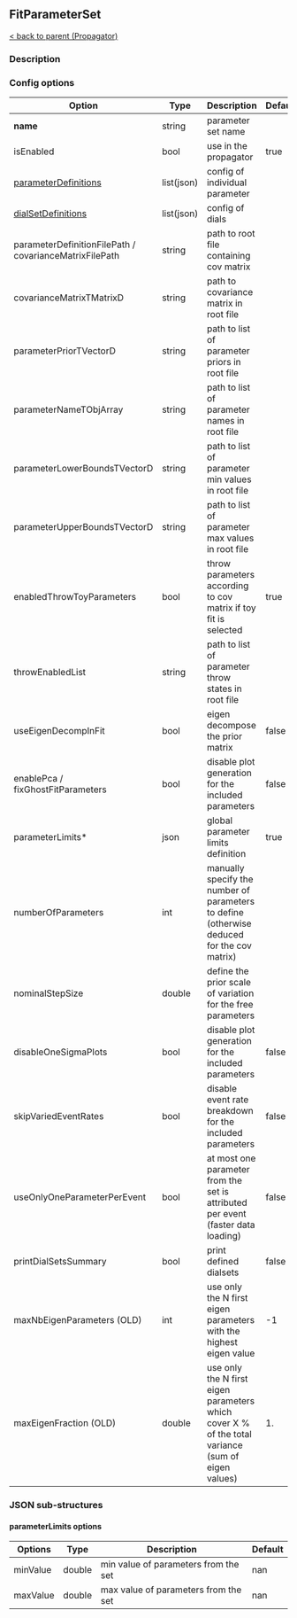 ## FitParameterSet

[< back to parent (Propagator)](./Propagator.md)

### Description

### Config options


| Option                                                 | Type       | Description                                                                                       | Default |
|--------------------------------------------------------|------------|---------------------------------------------------------------------------------------------------|---------|
| **name**                                               | string     | parameter set name                                                                                |         |
| isEnabled                                              | bool       | use in the propagator                                                                             | true    |
| [parameterDefinitions](./FitParameter.md)              | list(json) | config of individual parameter                                                                    |         |
| [dialSetDefinitions](./DialSet.md)                     | list(json) | config of dials                                                                                   |         |
| parameterDefinitionFilePath / covarianceMatrixFilePath | string     | path to root file containing cov matrix                                                           |         |
| covarianceMatrixTMatrixD                               | string     | path to covariance matrix in root file                                                            |         |
| parameterPriorTVectorD                                 | string     | path to list of parameter priors in root file                                                     |         |
| parameterNameTObjArray                                 | string     | path to list of parameter names in root file                                                      |         |
| parameterLowerBoundsTVectorD                           | string     | path to list of parameter min values in root file                                                 |         |
| parameterUpperBoundsTVectorD                           | string     | path to list of parameter max values in root file                                                 |         |
| enabledThrowToyParameters                              | bool       | throw parameters according to cov matrix if toy fit is selected                                   | true    |
| throwEnabledList                                       | string     | path to list of parameter throw states in root file                                               |         |
| useEigenDecompInFit                                    | bool       | eigen decompose the prior matrix                                                                  | false   |
| enablePca / fixGhostFitParameters                      | bool       | disable plot generation for the included parameters                                               | false   |
| parameterLimits*                                       | json       | global parameter limits definition                                                                | true    |
| numberOfParameters                                     | int        | manually specify the number of parameters to define<br/>(otherwise deduced for the cov matrix)    |         |
| nominalStepSize                                        | double     | define the prior scale of variation for the free parameters                                       |         |
| disableOneSigmaPlots                                   | bool       | disable plot generation for the included parameters                                               | false   |
| skipVariedEventRates                                   | bool       | disable event rate breakdown for the included parameters                                          | false   |
| useOnlyOneParameterPerEvent                            | bool       | at most one parameter from the set is attributed per event (faster data loading)                  | false   |
| printDialSetsSummary                                   | bool       | print defined dialsets                                                                            | false   |
| maxNbEigenParameters (OLD)                             | int        | use only the N first eigen parameters with the highest eigen value                                | -1      |
| maxEigenFraction (OLD)                                 | double     | use only the N first eigen parameters which cover X % of the total variance (sum of eigen values) | 1.      |


### JSON sub-structures

#### parameterLimits options

| Options  | Type   | Description                          | Default |
|----------|--------|--------------------------------------|---------|
| minValue | double | min value of parameters from the set | nan     |
| maxValue | double | max value of parameters from the set | nan     |
